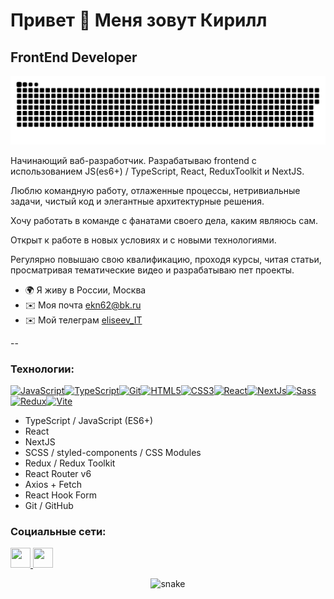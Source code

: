 Привет 👋 Меня зовут Кирилл
=======================

FrontEnd Developer
------------------
<p align="center">
 <img width="600" src="assets/snake.svg" alt="snake"/>
</p>

Начинающий ваб-разработчик. Разрабатываю frontend с использованием JS(es6+) / TypeScript, React, ReduxToolkit и NextJS.

Люблю командную работу, отлаженные процессы, нетривиальные задачи, чистый код и элегантные архитектурные решения.

Хочу работать в команде с фанатами своего дела, каким являюсь сам.

Открыт к работе в новых условиях и с новыми технологиями.

Регулярно повышаю свою квалификацию, проходя курсы, читая статьи, просматривая тематические видео и разрабатываю пет проекты.

* 🌍 Я живу в России, Москва
* ✉️  Моя почта [ekn62@bk.ru](mailto:ekn62@bk.ru)
* ✉️  Мой телеграм [eliseev_IT](https://t.me/eliseev_IT)

--

### Технологии:

<p align="left">
<a href="https://developer.mozilla.org/en-US/docs/Web/JavaScript" target="_blank" rel="noreferrer"><img src="https://raw.githubusercontent.com/danielcranney/readme-generator/main/public/icons/skills/javascript-colored.svg" width="36" height="36" alt="JavaScript" /></a><a href="https://www.typescriptlang.org/" target="_blank" rel="noreferrer"><img src="https://raw.githubusercontent.com/danielcranney/readme-generator/main/public/icons/skills/typescript-colored.svg" width="36" height="36" alt="TypeScript" /></a><a href="https://git-scm.com/" target="_blank" rel="noreferrer"><img src="https://raw.githubusercontent.com/danielcranney/readme-generator/main/public/icons/skills/git-colored.svg" width="36" height="36" alt="Git" /></a><a href="https://developer.mozilla.org/en-US/docs/Glossary/HTML5" target="_blank" rel="noreferrer"><img src="https://raw.githubusercontent.com/danielcranney/readme-generator/main/public/icons/skills/html5-colored.svg" width="36" height="36" alt="HTML5" /></a><a href="https://www.w3.org/TR/CSS/#css" target="_blank" rel="noreferrer"><img src="https://raw.githubusercontent.com/danielcranney/readme-generator/main/public/icons/skills/css3-colored.svg" width="36" height="36" alt="CSS3" /></a><a href="https://reactjs.org/" target="_blank" rel="noreferrer"><img src="https://raw.githubusercontent.com/danielcranney/readme-generator/main/public/icons/skills/react-colored.svg" width="36" height="36" alt="React" /></a><a href="https://nextjs.org/docs" target="_blank" rel="noreferrer"><img src="https://raw.githubusercontent.com/danielcranney/readme-generator/main/public/icons/skills/nextjs-colored.svg" width="36" height="36" alt="NextJs" /></a><a href="https://sass-lang.com/" target="_blank" rel="noreferrer"><img src="https://raw.githubusercontent.com/danielcranney/readme-generator/main/public/icons/skills/sass-colored.svg" width="36" height="36" alt="Sass" /></a><a href="https://redux.js.org/" target="_blank" rel="noreferrer"><img src="https://raw.githubusercontent.com/danielcranney/readme-generator/main/public/icons/skills/redux-colored.svg" width="36" height="36" alt="Redux" /></a><a href="https://vitejs.dev/" target="_blank" rel="noreferrer"><img src="https://raw.githubusercontent.com/danielcranney/readme-generator/main/public/icons/skills/vite-colored.svg" width="36" height="36" alt="Vite" /></a>
</p>

* TypeScript / JavaScript (ES6+) 
* React
* NextJS
* SCSS / styled-components / CSS Modules
* Redux / Redux Toolkit
* React Router v6
* Axios + Fetch
* React Hook Form
* Git / GitHub
  
### Социальные сети:

<p align="left"> <a href="https://www.github.com/kixxpy" target="_blank" rel="noreferrer"> <picture> <source media="(prefers-color-scheme: dark)" srcset="https://raw.githubusercontent.com/danielcranney/readme-generator/main/public/icons/socials/github-dark.svg" /> <source media="(prefers-color-scheme: light)" srcset="https://raw.githubusercontent.com/danielcranney/readme-generator/main/public/icons/socials/github.svg" /> <img src="https://raw.githubusercontent.com/danielcranney/readme-generator/main/public/icons/socials/github.svg" width="32" height="32" /> </picture> </a> <a href="https://www.linkedin.com/in/eliseevjs" target="_blank" rel="noreferrer"> <picture> <source media="(prefers-color-scheme: dark)" srcset="https://raw.githubusercontent.com/danielcranney/readme-generator/main/public/icons/socials/linkedin-dark.svg" /> <source media="(prefers-color-scheme: light)" srcset="https://raw.githubusercontent.com/danielcranney/readme-generator/main/public/icons/socials/linkedin.svg" /> <img src="https://raw.githubusercontent.com/danielcranney/readme-generator/main/public/icons/socials/linkedin.svg" width="32" height="32" /> </picture> </a></p>


<p align="center">
 <img width="50" src=https://media4.giphy.com/media/du3J3cXyzhj75IOgvA/giphy.gif?cid=ecf05e47qbtulxof3r4xczpaj4muh60qhuiraikc5pyrqz2w&ep=v1_gifs_search&rid=giphy.gif&ct=g) alt="snake"/>
</p>
